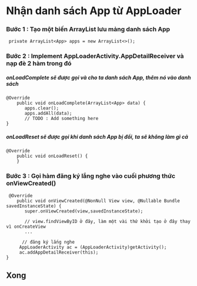 # Nhận danh sách App từ AppLoader 
### Bước 1 : Tạo một biến ArrayList lưu mảng danh sách App 

```
 private ArrayList<App> apps = new ArrayList<>();
```
### Bước 2 : Implement AppLoaderActivity.AppDetailReceiver và nạp đè 2 hàm trong đó

##### onLoadComplete sẽ được gọi và cho ta danh sách App, thêm nó vào danh sách
``` 
@Override
    public void onLoadComplete(ArrayList<App> data) {
       apps.clear();
       apps.addAll(data);
       // TODO : Add something here 
}
```
##### onLoadReset sẽ được gọi khi danh sách App bị đổi, ta sẽ không làm gì cả 
```
@Override
    public void onLoadReset() {
    }
```
### Bước 3 : Gọi hàm đăng ký lắng nghe vào cuối phương thức onViewCreated() 
```
 @Override
    public void onViewCreated(@NonNull View view, @Nullable Bundle savedInstanceState) {
       super.onViewCreated(view,savedInstanceState);

       // view.findViewByID ở đây, làm một vài thứ khởi tạo ở đây thay vì onCreateView 
       ...

      // đăng ký lắng nghe 
     AppLoaderActivity ac = (AppLoaderActivity)getActivity();
     ac.addAppDetailReceiver(this);
}
```
## Xong 
